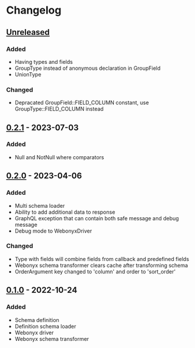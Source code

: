 # Changelog

## [Unreleased]
### Added
- Having types and fields
- GroupType instead of anonymous declaration in GroupField
- UnionType

### Changed
- Depracated GroupField::FIELD_COLUMN constant, use GroupType::FIELD_COLUMN instead

## [0.2.1] - 2023-07-03
### Added
- Null and NotNull where comparators

## [0.2.0] - 2023-04-06
### Added
- Multi schema loader
- Ability to add additional data to response
- GraphQL exception that can contain both safe message and debug message
- Debug mode to WebonyxDriver

### Changed
- Type with fields will combine fields from callback and predefined fields
- Webonyx schema transformer clears cache after transforming schema 
- OrderArgument key changed to 'column' and order to 'sort_order'

## [0.1.0] - 2022-10-24
### Added
- Schema definition
- Definition schema loader
- Webonyx driver
- Webonyx schema transformer

[Unreleased]: https://github.com/efabrica-team/graphql/compare/0.2.2...main
[0.2.2]: https://github.com/efabrica-team/graphql/compare/0.2.1...0.2.2
[0.2.1]: https://github.com/efabrica-team/graphql/compare/0.2.0...0.2.1
[0.2.0]: https://github.com/efabrica-team/graphql/compare/0.1.0...0.2.0
[0.1.0]: https://github.com/efabrica-team/graphql/compare/0.0.0...0.1.0
